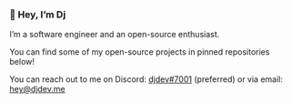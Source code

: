 ### 👋 Hey, I’m Dj

I’m a software engineer and an open-source enthusiast.

You can find some of my open-source projects in pinned repositories below!

You can reach out to me on Discord: [djdev#7001](https://djdev.me/discord) (preferred)
or via email: hey@djdev.me
